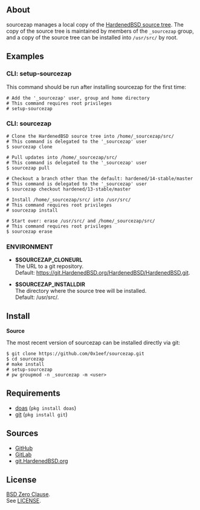 ## About

sourcezap manages a local copy of the
[HardenedBSD source tree](https://git.HardenedBSD.org/HardenedBSD/HardenedBSD).
The copy of the source tree is maintained by members of
the `_sourcezap` group, and a copy of the source tree
can be installed into `/usr/src/` by root.

## Examples

### CLI: setup-sourcezap

This command should be run after installing sourcezap for
the first time:

    # Add the '_sourcezap' user, group and home directory
    # This command requires root privileges
    # setup-sourcezap

### CLI: sourcezap

    # Clone the HardenedBSD source tree into /home/_sourcezap/src/
    # This command is delegated to the '_sourcezap' user
    $ sourcezap clone

    # Pull updates into /home/_sourcezap/src/
    # This command is delegated to the '_sourcezap' user
    $ sourcezap pull

    # Checkout a branch other than the default: hardened/14-stable/master
    # This command is delegated to the '_sourcezap' user
    $ sourcezap checkout hardened/13-stable/master

    # Install /home/_sourcezap/src/ into /usr/src/
    # This command requires root privileges
    # sourcezap install

    # Start over: erase /usr/src/ and /home/_sourcezap/src/
    # This command requires root privileges
    $ sourcezap erase


### ENVIRONMENT

* __$SOURCEZAP\_CLONEURL__ <br>
  The URL to a git repository.  <br>
  Default: https://git.HardenedBSD.org/HardenedBSD/HardenedBSD.git.

* __$SOURCEZAP\_INSTALLDIR__ <br>
  The directory where the source tree will be installed. <br>
  Default: /usr/src/.

## Install

**Source**

The most recent version of sourcezap can be installed directly
via git:

    $ git clone https://github.com/0x1eef/sourcezap.git
    $ cd sourcezap
    # make install
    # setup-sourcezap
    # pw groupmod -n _sourcezap -m <user>

## Requirements

* [doas](https://man.openbsd.org/doas) (`pkg install doas`)
* [git](https://www.man7.org/linux/man-pages/man1/git.1.html) (`pkg install git`)

## Sources

* [GitHub](https://github.com/0x1eef/sourcezap)
* [GitLab](https://gitlab.com/0x1eef/sourcezap)
* [git.HardenedBSD.org](https://git.HardenedBSD.org/0x1eef/sourcezap)

## License

[BSD Zero Clause](https://choosealicense.com/licenses/0bsd/). <br>
See [LICENSE](./LICENSE).
